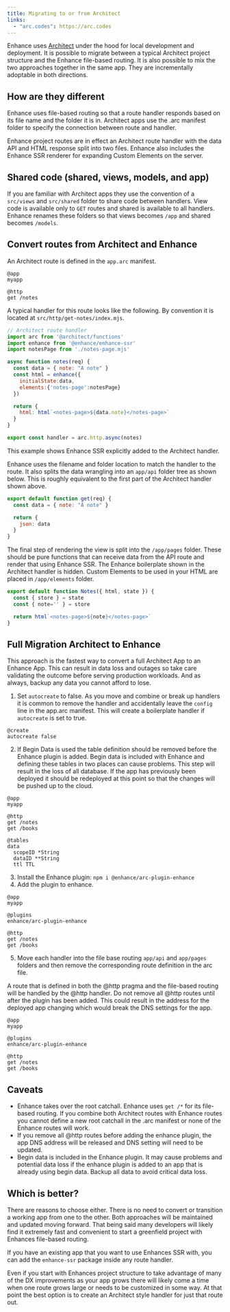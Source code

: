 ```yaml
---
title: Migrating to or from Architect
links:
  - "arc.codes": https://arc.codes
---
```


Enhance uses [Architect](https://arc.codes) under the hood for local development and deployment. It is possible to migrate between a typical Architect project structure and the Enhance file-based routing. It is also possible to mix the two approaches together in the same app. They are incrementally adoptable in both directions.

## How are they different
Enhance uses file-based routing so that a route handler responds based on its file name and the folder it is in. Architect apps use the .arc manifest folder to specify the connection between route and handler.

Enhance project routes are in effect an Architect route handler with the data API and HTML response split into two files. Enhance also includes the Enhance SSR renderer for expanding Custom Elements on the server.

## Shared code (shared, views, models, and app)
If you are familiar with Architect apps they use the convention of a `src/views` and `src/shared` folder to share code between handlers. View code is available only to `GET` routes and shared is available to all handlers. Enhance renames these folders so that views becomes `/app` and shared becomes `/models`.

## Convert routes from Architect and Enhance
An Architect route is defined in the `app.arc` manifest.

<doc-code filename="app.arc">

```arc
@app
myapp

@http
get /notes
```
</doc-code>

A typical handler for this route looks like the following. By convention it is located at `src/http/get-notes/index.mjs`.

<doc-code filename="src/http/get-notes/index.mjs">

```javascript
// Architect route handler
import arc from '@architect/functions'
import enhance from '@enhance/enhance-ssr'
import notesPage from './notes-page.mjs'

async function notes(req) {
  const data = { note: "A note" }
  const html = enhance({
    initialState:data,
    elements:{'notes-page':notesPage}
  })

  return {
    html: html`<notes-page>${data.note}</notes-page>`
  }
}

export const handler = arc.http.async(notes)
```
</doc-code>

This example shows Enhance SSR explicitly added to the Architect handler.

Enhance uses the filename and folder location to match the handler to the route. It also splits the data wrangling into an `app/api` folder tree as shown below. This is roughly equivalent to the first part of the Architect handler shown above.

<doc-code filename="app/api/notes.mjs">

```javascript
export default function get(req) {
  const data = { note: "A note" }

  return {
    json: data
  }
}
```
</doc-code>

The final step of rendering the view is split into the `/app/pages` folder. These should be pure functions that can receive data from the API route and render that using Enhance SSR. The Enhance boilerplate shown in the Architect handler is hidden. Custom Elements to be used in your HTML are placed in `/app/elements` folder.

<doc-code filename="app/pages/notes.mjs">

```javascript
export default function Notes({ html, state }) {
  const { store } = state
  const { note='' } = store

  return html`<notes-page>${note}</notes-page>`
}
```
</doc-code>

## Full Migration Architect to Enhance
This approach is the fastest way to convert a full Architect App to an Enhance App. This can result in data loss and outages so take care validating the outcome before serving production workloads. And as always, backup any data you cannot afford to lose.

1. Set `autocreate` to false. As you move and combine or break up handlers it is common to remove the handler and accidentally leave the `config` line in the app.arc manifest. This will create a boilerplate handler if `autocreate` is set to true.

<doc-code filename="prefs.arc" highlight="2-add">

```arc
@create
autocreate false
```
</doc-code>

2. If Begin Data is used the table definition should be removed before the Enhance plugin is added. Begin data is included with Enhance and defining these tables in two places can cause problems. This step will result in the loss of all database. If the app has previously been deployed it should be redeployed at this point so that the changes will be pushed up to the cloud.

<doc-code filename="app.arc" highlight="8:12-delete">

```arc
@app
myapp

@http
get /notes
get /books

@tables
data
  scopeID *String
  dataID **String
  ttl TTL
```
</doc-code>

3. Install the Enhance plugin: `npm i @enhance/arc-plugin-enhance`
4. Add the plugin to enhance.

<doc-code filename="app.arc" highlight="4:5-add">

```arc
@app
myapp

@plugins
enhance/arc-plugin-enhance

@http
get /notes
get /books
```
</doc-code>

5. Move each handler into the file base routing `app/api` and `app/pages` folders and then remove the corresponding route definition in the arc file.

A route that is defined in both the @http pragma and the file-based routing will be handled by the @http handler. Do not remove all @http routes until after the plugin has been added. This could result in the address for the deployed app changing which would break the DNS settings for the app.

<doc-code filename="app.arc" highlight="7:9-delete">

```arc
@app
myapp

@plugins
enhance/arc-plugin-enhance

@http
get /notes
get /books
```
</doc-code>

## Caveats

- Enhance takes over the root catchall. Enhance uses `get /*` for its file-based routing. If you combine both Architect routes with Enhance routes you cannot define a new root catchall in the .arc manifest or none of the Enhance routes will work.
- If you remove all @http routes before adding the enhance plugin, the app DNS address will be released and DNS setting will need to be updated.
- Begin data is included in the Enhance plugin. It may cause problems and potential data loss if the enhance plugin is added to an app that is already using begin data. Backup all data to avoid critical data loss.

## Which is better?

There are reasons to choose either. There is no need to convert or transition a working app from one to the other. Both approaches will be maintained and updated moving forward. That being said many developers will likely find it extremely fast and convenient to start a greenfield project with Enhances file-based routing.

If you have an existing app that you want to use Enhances SSR with, you can add the `enhance-ssr` package inside any route handler.

Even if you start with Enhances project structure to take advantage of many of the DX improvements as your app grows there will likely come a time when one route grows large or needs to be customized in some way. At that point the best option is to create an Architect style handler for just that route out.
